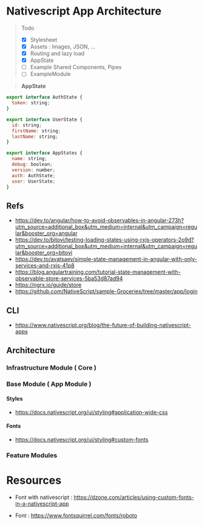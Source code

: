 # Nativescript App Architecture

> Todo
> 
> - [x] Stylesheet
> - [x] Assets : Images, JSON, ...
> - [x] Routing and lazy load
> - [x] AppState
> - [ ] Example Shared Components, Pipes
> - [ ] ExampleModule

> **AppState**

```javascript
export interface AuthState {
  token: string;  
}

export interface UserState {
  id: string;
  firstName: string;
  lastName: string;
}

export interface AppStates {
  name: string;
  debug: boolean;
  version: number;
  auth: AuthState;
  user: UserState;
}
```

## Refs

- https://dev.to/angular/how-to-avoid-observables-in-angular-273h?utm_source=additional_box&utm_medium=internal&utm_campaign=regular&booster_org=angular
- https://dev.to/bitovi/testing-loading-states-using-rxjs-operators-2o9d?utm_source=additional_box&utm_medium=internal&utm_campaign=regular&booster_org=bitovi
- https://dev.to/avatsaev/simple-state-management-in-angular-with-only-services-and-rxjs-41p8
- https://blog.angulartraining.com/tutorial-state-management-with-observable-store-services-5ba53d87ad94
- https://ngrx.io/guide/store
- https://github.com/NativeScript/sample-Groceries/tree/master/app/login

## CLI

- https://www.nativescript.org/blog/the-future-of-building-nativescript-apps

## Architecture

### Infrastructure Module ( Core )

### Base Module ( App Module )

#### Styles

- https://docs.nativescript.org/ui/styling#application-wide-css

#### Fonts

- https://docs.nativescript.org/ui/styling#custom-fonts

### Feature Modules

# Resources


- Font with nativescript : https://dzone.com/articles/using-custom-fonts-in-a-nativescript-app

- Font : https://www.fontsquirrel.com/fonts/roboto
